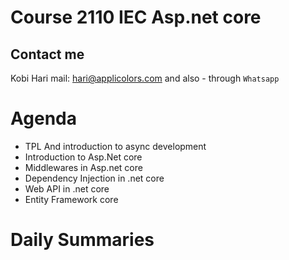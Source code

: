 # Course 2110 IEC Asp.net core
## Contact me
Kobi Hari
mail: hari@applicolors.com
and also - through `Whatsapp`

# Agenda
* TPL And introduction to async development
* Introduction to Asp.Net core
* Middlewares in Asp.net core
* Dependency Injection in .net core
* Web API in .net core
* Entity Framework core

# Daily Summaries
